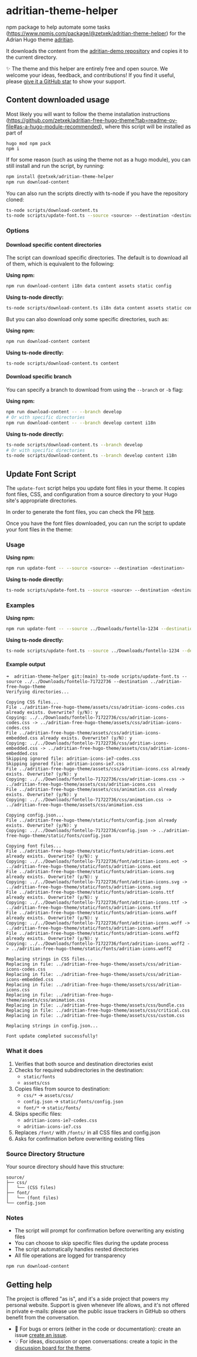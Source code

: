 # adritian-theme-helper
npm package to help automate some tasks (https://www.npmjs.com/package/@zetxek/adritian-theme-helper) for the Adrian Hugo theme [adritian](https://github.com/zetxek/adritian-free-hugo-theme).

It downloads the content from the [adritian-demo repository](https://github.com/zetxek/adritian-demo) and copies it to the current directory. 

✨ The theme and this helper are entirely free and open source. We welcome your ideas, feedback, and contributions! If you find it useful, please [give it a GitHub star](https://github.com/zetxek/adritian-free-hugo-theme) to show your support.

## Content downloaded usage

Most likely you will want to follow the theme installation instructions (https://github.com/zetxek/adritian-free-hugo-theme?tab=readme-ov-file#as-a-hugo-module-recommended), where this script will be installed as part of 

```
hugo mod npm pack
npm i
```

If for some reason (such as using the theme not as a hugo module), you can still install and run the script, by running:

```bash
npm install @zetxek/adritian-theme-helper
npm run download-content
```

You can also run the scripts directly with ts-node if you have the repository cloned:

```bash
ts-node scripts/download-content.ts
ts-node scripts/update-font.ts --source <source> --destination <destination>
```

### Options

#### Download specific content directories
The script can download specific directories. The default is to download all of them, which is equivalent to the following:

**Using npm:**
```bash
npm run download-content i18n data content assets static config
```

**Using ts-node directly:**
```bash
ts-node scripts/download-content.ts i18n data content assets static config
```

But you can also download only some specific directories, such as:

**Using npm:**
```bash
npm run download-content content
```

**Using ts-node directly:**
```bash
ts-node scripts/download-content.ts content
```

#### Download specific branch
You can specify a branch to download from using the `--branch` or `-b` flag:

**Using npm:**
```bash
npm run download-content -- --branch develop
# Or with specific directories
npm run download-content -- --branch develop content i18n
```

**Using ts-node directly:**
```bash
ts-node scripts/download-content.ts --branch develop
# Or with specific directories
ts-node scripts/download-content.ts --branch develop content i18n
```


## Update Font Script

The `update-font` script helps you update font files in your theme. It copies font files, CSS, and configuration from a source directory to your Hugo site's appropriate directories.

In order to generate the font files, you can check the PR [here](https://github.com/zetxek/adritian-free-hugo-theme/pull/169).


Once you have the font files downloaded, you can run the script to update your font files in the theme:

### Usage

**Using npm:**
```bash
npm run update-font -- --source <source> --destination <destination>
```

**Using ts-node directly:**
```bash
ts-node scripts/update-font.ts --source <source> --destination <destination>
```

### Examples

**Using npm:**
```bash
npm run update-font -- --source ../Downloads/fontello-1234 --destination ../my-hugo-site
```

**Using ts-node directly:**
```bash
ts-node scripts/update-font.ts --source ../Downloads/fontello-1234 --destination ../my-hugo-site
```

#### Example output

```
➜  adritian-theme-helper git:(main) ts-node scripts/update-font.ts --source ../../Downloads/fontello-71722736 --destination ../adritian-free-hugo-theme 
Verifying directories...

Copying CSS files...
File ../adritian-free-hugo-theme/assets/css/adritian-icons-codes.css already exists. Overwrite? (y/N): y
Copying: ../../Downloads/fontello-71722736/css/adritian-icons-codes.css -> ../adritian-free-hugo-theme/assets/css/adritian-icons-codes.css
File ../adritian-free-hugo-theme/assets/css/adritian-icons-embedded.css already exists. Overwrite? (y/N): y
Copying: ../../Downloads/fontello-71722736/css/adritian-icons-embedded.css -> ../adritian-free-hugo-theme/assets/css/adritian-icons-embedded.css
Skipping ignored file: adritian-icons-ie7-codes.css
Skipping ignored file: adritian-icons-ie7.css
File ../adritian-free-hugo-theme/assets/css/adritian-icons.css already exists. Overwrite? (y/N): y
Copying: ../../Downloads/fontello-71722736/css/adritian-icons.css -> ../adritian-free-hugo-theme/assets/css/adritian-icons.css
File ../adritian-free-hugo-theme/assets/css/animation.css already exists. Overwrite? (y/N): y
Copying: ../../Downloads/fontello-71722736/css/animation.css -> ../adritian-free-hugo-theme/assets/css/animation.css

Copying config.json...
File ../adritian-free-hugo-theme/static/fonts/config.json already exists. Overwrite? (y/N): y
Copying: ../../Downloads/fontello-71722736/config.json -> ../adritian-free-hugo-theme/static/fonts/config.json

Copying font files...
File ../adritian-free-hugo-theme/static/fonts/adritian-icons.eot already exists. Overwrite? (y/N): y
Copying: ../../Downloads/fontello-71722736/font/adritian-icons.eot -> ../adritian-free-hugo-theme/static/fonts/adritian-icons.eot
File ../adritian-free-hugo-theme/static/fonts/adritian-icons.svg already exists. Overwrite? (y/N): y
Copying: ../../Downloads/fontello-71722736/font/adritian-icons.svg -> ../adritian-free-hugo-theme/static/fonts/adritian-icons.svg
File ../adritian-free-hugo-theme/static/fonts/adritian-icons.ttf already exists. Overwrite? (y/N): y
Copying: ../../Downloads/fontello-71722736/font/adritian-icons.ttf -> ../adritian-free-hugo-theme/static/fonts/adritian-icons.ttf
File ../adritian-free-hugo-theme/static/fonts/adritian-icons.woff already exists. Overwrite? (y/N): y 
Copying: ../../Downloads/fontello-71722736/font/adritian-icons.woff -> ../adritian-free-hugo-theme/static/fonts/adritian-icons.woff
File ../adritian-free-hugo-theme/static/fonts/adritian-icons.woff2 already exists. Overwrite? (y/N): y
Copying: ../../Downloads/fontello-71722736/font/adritian-icons.woff2 -> ../adritian-free-hugo-theme/static/fonts/adritian-icons.woff2

Replacing strings in CSS files...
Replacing in file: ../adritian-free-hugo-theme/assets/css/adritian-icons-codes.css
Replacing in file: ../adritian-free-hugo-theme/assets/css/adritian-icons-embedded.css
Replacing in file: ../adritian-free-hugo-theme/assets/css/adritian-icons.css
Replacing in file: ../adritian-free-hugo-theme/assets/css/animation.css
Replacing in file: ../adritian-free-hugo-theme/assets/css/bundle.css
Replacing in file: ../adritian-free-hugo-theme/assets/css/critical.css
Replacing in file: ../adritian-free-hugo-theme/assets/css/custom.css

Replacing strings in config.json...

Font update completed successfully!
```

### What it does

1. Verifies that both source and destination directories exist
2. Checks for required subdirectories in the destination:
   - `static/fonts`
   - `assets/css`
3. Copies files from source to destination:
   - `css/*` → `assets/css/`
   - `config.json` → `static/fonts/config.json`
   - `font/*` → `static/fonts/`
4. Skips specific files:
   - `adritian-icons-ie7-codes.css`
   - `adritian-icons-ie7.css`
5. Replaces `/font/` with `/fonts/` in all CSS files and config.json
6. Asks for confirmation before overwriting existing files

### Source Directory Structure

Your source directory should have this structure:
```
source/
├── css/
│   └── (CSS files)
├── font/
│   └── (font files)
└── config.json
```

### Notes

- The script will prompt for confirmation before overwriting any existing files
- You can choose to skip specific files during the update process
- The script automatically handles nested directories
- All file operations are logged for transparency

```bash
npm run download-content
```


## Getting help

The project is offered "as is", and it's a side project that powers my personal website. Support is given whenever life allows, and it's not offered in private e-mails: please use the public issue trackers in GitHub so others benefit from the conversation.

- 🐛 For bugs or errors (either in the code or documentation): create an issue [create an issue](https://github.com/zetxek/adritian-free-hugo-theme/issues).
- 💡 For ideas, discussion or open conversations: create a topic in the [discussion board for the theme](https://github.com/zetxek/adritian-free-hugo-theme/discussions).
